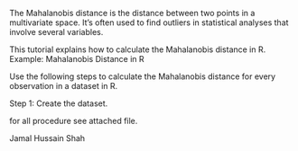 The Mahalanobis distance is the distance between two points in a multivariate space. It’s often used to find outliers in statistical analyses that involve several variables.

This tutorial explains how to calculate the Mahalanobis distance in R.
Example: Mahalanobis Distance in R

Use the following steps to calculate the Mahalanobis distance for every observation in a dataset in R.

Step 1: Create the dataset.

for all procedure see attached file. 

Jamal Hussain Shah
